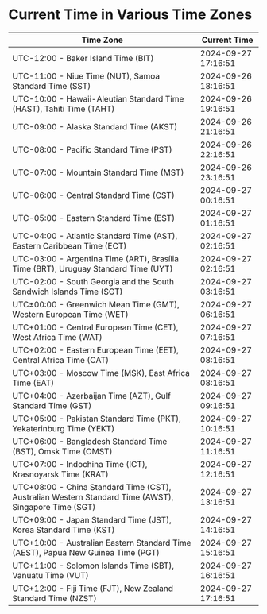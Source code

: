 # Current Time in Various Time Zones

| Time Zone | Current Time |
|-----------|--------------|
| UTC-12:00 - Baker Island Time (BIT) | 2024-09-27 17:16:51 |
| UTC-11:00 - Niue Time (NUT), Samoa Standard Time (SST) | 2024-09-26 18:16:51 |
| UTC-10:00 - Hawaii-Aleutian Standard Time (HAST), Tahiti Time (TAHT) | 2024-09-26 19:16:51 |
| UTC-09:00 - Alaska Standard Time (AKST) | 2024-09-26 21:16:51 |
| UTC-08:00 - Pacific Standard Time (PST) | 2024-09-26 22:16:51 |
| UTC-07:00 - Mountain Standard Time (MST) | 2024-09-26 23:16:51 |
| UTC-06:00 - Central Standard Time (CST) | 2024-09-27 00:16:51 |
| UTC-05:00 - Eastern Standard Time (EST) | 2024-09-27 01:16:51 |
| UTC-04:00 - Atlantic Standard Time (AST), Eastern Caribbean Time (ECT) | 2024-09-27 02:16:51 |
| UTC-03:00 - Argentina Time (ART), Brasília Time (BRT), Uruguay Standard Time (UYT) | 2024-09-27 02:16:51 |
| UTC-02:00 - South Georgia and the South Sandwich Islands Time (SGT) | 2024-09-27 03:16:51 |
| UTC±00:00 - Greenwich Mean Time (GMT), Western European Time (WET) | 2024-09-27 06:16:51 |
| UTC+01:00 - Central European Time (CET), West Africa Time (WAT) | 2024-09-27 07:16:51 |
| UTC+02:00 - Eastern European Time (EET), Central Africa Time (CAT) | 2024-09-27 08:16:51 |
| UTC+03:00 - Moscow Time (MSK), East Africa Time (EAT) | 2024-09-27 08:16:51 |
| UTC+04:00 - Azerbaijan Time (AZT), Gulf Standard Time (GST) | 2024-09-27 09:16:51 |
| UTC+05:00 - Pakistan Standard Time (PKT), Yekaterinburg Time (YEKT) | 2024-09-27 10:16:51 |
| UTC+06:00 - Bangladesh Standard Time (BST), Omsk Time (OMST) | 2024-09-27 11:16:51 |
| UTC+07:00 - Indochina Time (ICT), Krasnoyarsk Time (KRAT) | 2024-09-27 12:16:51 |
| UTC+08:00 - China Standard Time (CST), Australian Western Standard Time (AWST), Singapore Time (SGT) | 2024-09-27 13:16:51 |
| UTC+09:00 - Japan Standard Time (JST), Korea Standard Time (KST) | 2024-09-27 14:16:51 |
| UTC+10:00 - Australian Eastern Standard Time (AEST), Papua New Guinea Time (PGT) | 2024-09-27 15:16:51 |
| UTC+11:00 - Solomon Islands Time (SBT), Vanuatu Time (VUT) | 2024-09-27 16:16:51 |
| UTC+12:00 - Fiji Time (FJT), New Zealand Standard Time (NZST) | 2024-09-27 17:16:51 |
